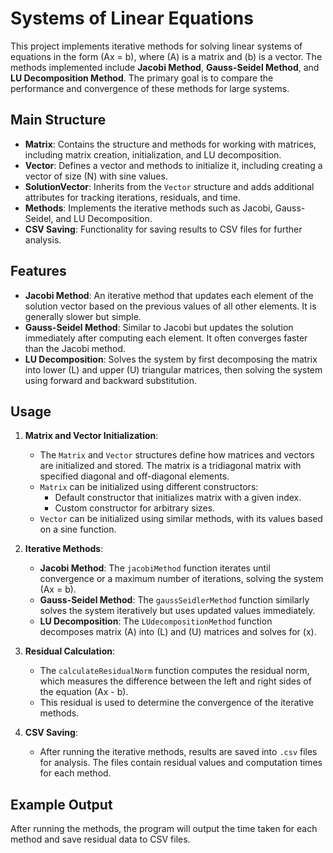 # Systems of Linear Equations


This project implements iterative methods for solving linear systems of equations in the form \(Ax = b\), where \(A\) is a matrix and \(b\) is a vector. The methods implemented include **Jacobi Method**, **Gauss-Seidel Method**, and **LU Decomposition Method**. The primary goal is to compare the performance and convergence of these methods for large systems.

## Main Structure

- **Matrix**: Contains the structure and methods for working with matrices, including matrix creation, initialization, and LU decomposition.
- **Vector**: Defines a vector and methods to initialize it, including creating a vector of size \(N\) with sine values.
- **SolutionVector**: Inherits from the `Vector` structure and adds additional attributes for tracking iterations, residuals, and time.
- **Methods**: Implements the iterative methods such as Jacobi, Gauss-Seidel, and LU Decomposition.
- **CSV Saving**: Functionality for saving results to CSV files for further analysis.

## Features

- **Jacobi Method**: An iterative method that updates each element of the solution vector based on the previous values of all other elements. It is generally slower but simple.
- **Gauss-Seidel Method**: Similar to Jacobi but updates the solution immediately after computing each element. It often converges faster than the Jacobi method.
- **LU Decomposition**: Solves the system by first decomposing the matrix into lower (L) and upper (U) triangular matrices, then solving the system using forward and backward substitution.

## Usage

1. **Matrix and Vector Initialization**:
    - The `Matrix` and `Vector` structures define how matrices and vectors are initialized and stored. The matrix is a tridiagonal matrix with specified diagonal and off-diagonal elements.
    - `Matrix` can be initialized using different constructors:
      - Default constructor that initializes matrix with a given index.
      - Custom constructor for arbitrary sizes.
    - `Vector` can be initialized using similar methods, with its values based on a sine function.

2. **Iterative Methods**:
    - **Jacobi Method**: The `jacobiMethod` function iterates until convergence or a maximum number of iterations, solving the system \(Ax = b\).
    - **Gauss-Seidel Method**: The `gaussSeidlerMethod` function similarly solves the system iteratively but uses updated values immediately.
    - **LU Decomposition**: The `LUdecompositionMethod` function decomposes matrix \(A\) into \(L\) and \(U\) matrices and solves for \(x\).

3. **Residual Calculation**:
    - The `calculateResidualNorm` function computes the residual norm, which measures the difference between the left and right sides of the equation \(Ax - b\).
    - This residual is used to determine the convergence of the iterative methods.

4. **CSV Saving**:
    - After running the iterative methods, results are saved into `.csv` files for analysis. The files contain residual values and computation times for each method.

## Example Output

After running the methods, the program will output the time taken for each method and save residual data to CSV files.

